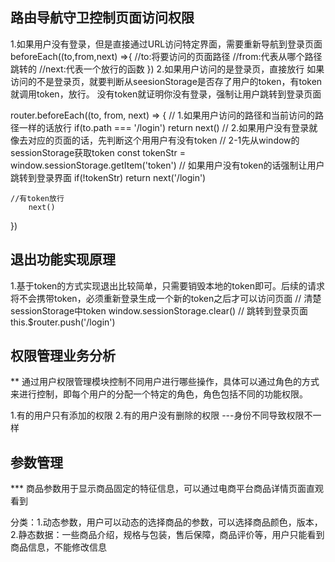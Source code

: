 ## 路由导航守卫控制页面访问权限
1.如果用户没有登录，但是直接通过URL访问特定界面，需要重新导航到登录页面
beforeEach((to,from,next) =>{
    //to:将要访问的页面路径
    //from:代表从哪个路径跳转的
    //next:代表一个放行的函数
})
2.如果用户访问的是登录页，直接放行
如果访问的不是登录页，就要判断从seesionStorage是否存了用户的token，有token就调用token，放行。
没有token就证明你没有登录，强制让用户跳转到登录页面

router.beforeEach((to, from, next) => {
    // 1.如果用户访问的路径和当前访问的路径一样的话放行
    if(to.path === '/login') return next()
    // 2.如果用户没有登录就像去对应的页面的话，先判断这个用用户有没有token
    // 2-1先从window的sessionStorage获取token
    const tokenStr = window.sessionStorage.getItem('token')
    // 如果用户没有token的话强制让用户跳转到登录界面
    if(!tokenStr) return next('/login')

    //有token放行
        next()
})

## 退出功能实现原理
1.基于token的方式实现退出比较简单，只需要销毁本地的token即可。后续的请求将不会携带token，必须重新登录生成一个新的token之后才可以访问页面
 //   清楚sessionStorage中token
    window.sessionStorage.clear()
//   跳转到登录页面
    this.$router.push('/login')

## 权限管理业务分析

** 通过用户权限管理模块控制不同用户进行哪些操作，具体可以通过角色的方式来进行控制，即每个用户的分配一个特定的角色，角色包括不同的功能权限。

1.有的用户只有添加的权限
2.有的用户没有删除的权限
---身份不同导致权限不一样  

## 参数管理
*** 商品参数用于显示商品固定的特征信息，可以通过电商平台商品详情页面直观看到

分类：1.动态参数，用户可以动态的选择商品的参数，可以选择商品颜色，版本，
      2.静态数据：一些商品介绍，规格与包装，售后保障，商品评价等，用户只能看到商品信息，不能修改信息
